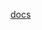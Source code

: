 [docs](http://raw.githubusercontent.com/MikalaiYatsyna/terraform-aws-eks-autoscaler/master/README.md ':include')